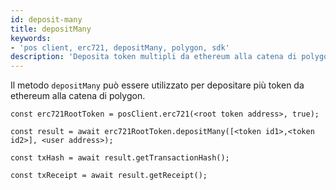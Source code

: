 ```yaml
---
id: deposit-many
title: depositMany
keywords:
- 'pos client, erc721, depositMany, polygon, sdk'
description: 'Deposita token multipli da ethereum alla catena di polygon.'
---
```


Il metodo `depositMany` può essere utilizzato per depositare più token da ethereum alla catena di polygon.

```
const erc721RootToken = posClient.erc721(<root token address>, true);

const result = await erc721RootToken.depositMany([<token id1>,<token id2>], <user address>);

const txHash = await result.getTransactionHash();

const txReceipt = await result.getReceipt();

```
